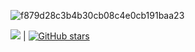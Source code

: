 ![f879d28c3b4b30cb08c4e0cb191baa23](https://user-images.githubusercontent.com/83720143/125366504-73993a80-e376-11eb-8c26-aaaf409a8978.jpg)

![](https://komarev.com/ghpvc/?username=gxzass&color=blue) | [![GitHub stars](https://img.shields.io/github/stars/Naereen/StrapDown.js.svg?style=social&label=Star&maxAge=2592000)](https://GitHub.com/Naereen/StrapDown.js/stargazers/)

